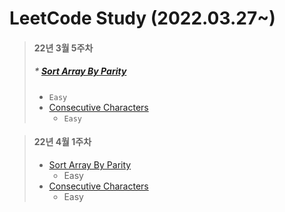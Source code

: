 # LeetCode Study (2022.03.27~)


> #### 22년 3월 5주차
> ##### * [Sort Array By Parity](https://github.com/seokjae88/LeetCode/tree/main/905-sort-array-by-parity)</h>
>    * ` Easy `
> * <a href="https://github.com/seokjae88/LeetCode/tree/main/1446-consecutive-characters">Consecutive Characters</a>
>    * ` Easy `



> #### 22년 4월 1주차
> * <a href="https://github.com/seokjae88/LeetCode/tree/main/905-sort-array-by-parity">Sort Array By Parity</a>
>    * Easy
> * <a href="https://github.com/seokjae88/LeetCode/tree/main/1446-consecutive-characters">Consecutive Characters</a>
>    * Easy
